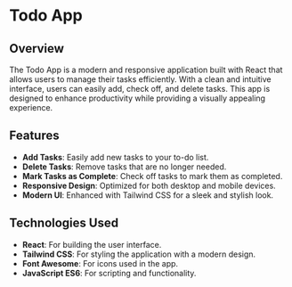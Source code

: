 # Todo App

## Overview

The Todo App is a modern and responsive application built with React that allows users to manage their tasks efficiently. With a clean and intuitive interface, users can easily add, check off, and delete tasks. This app is designed to enhance productivity while providing a visually appealing experience.

## Features

- **Add Tasks**: Easily add new tasks to your to-do list.
- **Delete Tasks**: Remove tasks that are no longer needed.
- **Mark Tasks as Complete**: Check off tasks to mark them as completed.
- **Responsive Design**: Optimized for both desktop and mobile devices.
- **Modern UI**: Enhanced with Tailwind CSS for a sleek and stylish look.

## Technologies Used

- **React**: For building the user interface.
- **Tailwind CSS**: For styling the application with a modern design.
- **Font Awesome**: For icons used in the app.
- **JavaScript ES6**: For scripting and functionality.
